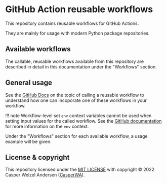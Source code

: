# GitHub Action reusable workflows

This repository contains reusable workflows for GitHub Actions.

They are mainly for usage with modern Python package repositories.

## Available workflows

The callable, reusable workflows available from this repository are described in detail in this documentation under the "Workflows" section.

## General usage

See the [GitHub Docs](https://docs.github.com/en/actions/using-workflows/reusing-workflows#calling-a-reusable-workflow) on the topic of calling a reusable workflow to understand how one can incoporate one of these workflows in your workflow.

!!! note
    Workflow-level set `env` context variables cannot be used when setting input values for the called workflow.
    See the [GitHub documentation](https://docs.github.com/en/actions/learn-github-actions/contexts#env-context) for more information on the `env` context.

Under the "Workflows" section for each available workflow, a usage example will be given.

<!-- This line should be removed. -->

## License & copyright

This repository licensed under the  [MIT LICENSE](LICENSE.md) with copyright &copy; 2022 Casper Welzel Andersen ([CasperWA](https://github.com/CasperWA)).

